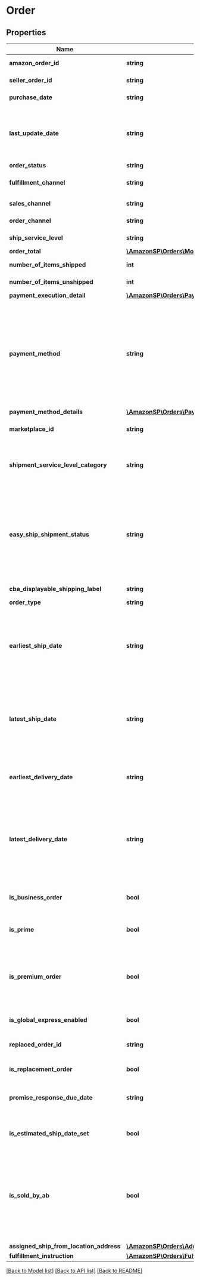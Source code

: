 # Order

## Properties
Name | Type | Description | Notes
------------ | ------------- | ------------- | -------------
**amazon_order_id** | **string** | An Amazon-defined order identifier, in 3-7-7 format. | 
**seller_order_id** | **string** | A seller-defined order identifier. | [optional] 
**purchase_date** | **string** | The date when the order was created. | 
**last_update_date** | **string** | The date when the order was last updated.  Note: LastUpdateDate is returned with an incorrect date for orders that were last updated before 2009-04-01. | 
**order_status** | **string** | The current order status. | 
**fulfillment_channel** | **string** | Whether the order was fulfilled by Amazon (AFN) or by the seller (MFN). | [optional] 
**sales_channel** | **string** | The sales channel of the first item in the order. | [optional] 
**order_channel** | **string** | The order channel of the first item in the order. | [optional] 
**ship_service_level** | **string** | The shipment service level of the order. | [optional] 
**order_total** | [**\AmazonSP\Orders\Money**](Money.md) |  | [optional] 
**number_of_items_shipped** | **int** | The number of items shipped. | [optional] 
**number_of_items_unshipped** | **int** | The number of items unshipped. | [optional] 
**payment_execution_detail** | [**\AmazonSP\Orders\PaymentExecutionDetailItemList**](PaymentExecutionDetailItemList.md) |  | [optional] 
**payment_method** | **string** | The payment method for the order. This property is limited to Cash On Delivery (COD) and Convenience Store (CVS) payment methods. Unless you need the specific COD payment information provided by the PaymentExecutionDetailItem object, we recommend using the PaymentMethodDetails property to get payment method information. | [optional] 
**payment_method_details** | [**\AmazonSP\Orders\PaymentMethodDetailItemList**](PaymentMethodDetailItemList.md) |  | [optional] 
**marketplace_id** | **string** | The identifier for the marketplace where the order was placed. | [optional] 
**shipment_service_level_category** | **string** | The shipment service level category of the order.  Possible values: Expedited, FreeEconomy, NextDay, SameDay, SecondDay, Scheduled, Standard. | [optional] 
**easy_ship_shipment_status** | **string** | The status of the Amazon Easy Ship order. This property is included only for Amazon Easy Ship orders.  Possible values: PendingPickUp, LabelCanceled, PickedUp, OutForDelivery, Damaged, Delivered, RejectedByBuyer, Undeliverable, ReturnedToSeller, ReturningToSeller. | [optional] 
**cba_displayable_shipping_label** | **string** | Custom ship label for Checkout by Amazon (CBA). | [optional] 
**order_type** | **string** | The type of the order. | [optional] 
**earliest_ship_date** | **string** | The start of the time period within which you have committed to ship the order. In ISO 8601 date time format. Returned only for seller-fulfilled orders.  Note: EarliestShipDate might not be returned for orders placed before February 1, 2013. | [optional] 
**latest_ship_date** | **string** | The end of the time period within which you have committed to ship the order. In ISO 8601 date time format. Returned only for seller-fulfilled orders.  Note: LatestShipDate might not be returned for orders placed before February 1, 2013. | [optional] 
**earliest_delivery_date** | **string** | The start of the time period within which you have committed to fulfill the order. In ISO 8601 date time format. Returned only for seller-fulfilled orders. | [optional] 
**latest_delivery_date** | **string** | The end of the time period within which you have committed to fulfill the order. In ISO 8601 date time format. Returned only for seller-fulfilled orders that do not have a PendingAvailability, Pending, or Canceled status. | [optional] 
**is_business_order** | **bool** | When true, the order is an Amazon Business order. An Amazon Business order is an order where the buyer is a Verified Business Buyer. | [optional] 
**is_prime** | **bool** | When true, the order is a seller-fulfilled Amazon Prime order. | [optional] 
**is_premium_order** | **bool** | When true, the order has a Premium Shipping Service Level Agreement. For more information about Premium Shipping orders, see \&quot;Premium Shipping Options\&quot; in the Seller Central Help for your marketplace. | [optional] 
**is_global_express_enabled** | **bool** | When true, the order is a GlobalExpress order. | [optional] 
**replaced_order_id** | **string** | The order ID value for the order that is being replaced. Returned only if IsReplacementOrder &#x3D; true. | [optional] 
**is_replacement_order** | **bool** | When true, this is a replacement order. | [optional] 
**promise_response_due_date** | **string** | Indicates the date by which the seller must respond to the buyer with an estimated ship date. Returned only for Sourcing on Demand orders. | [optional] 
**is_estimated_ship_date_set** | **bool** | When true, the estimated ship date is set for the order. Returned only for Sourcing on Demand orders. | [optional] 
**is_sold_by_ab** | **bool** | When true, the item within this order was bought and re-sold by Amazon Business EU SARL (ABEU). By buying and instantly re-selling your items, ABEU becomes the seller of record, making your inventory available for sale to customers who would not otherwise purchase from a third-party seller. | [optional] 
**assigned_ship_from_location_address** | [**\AmazonSP\Orders\Address**](Address.md) |  | [optional] 
**fulfillment_instruction** | [**\AmazonSP\Orders\FulfillmentInstruction**](FulfillmentInstruction.md) |  | [optional] 

[[Back to Model list]](../../README.md#documentation-for-models) [[Back to API list]](../../README.md#documentation-for-api-endpoints) [[Back to README]](../../README.md)

